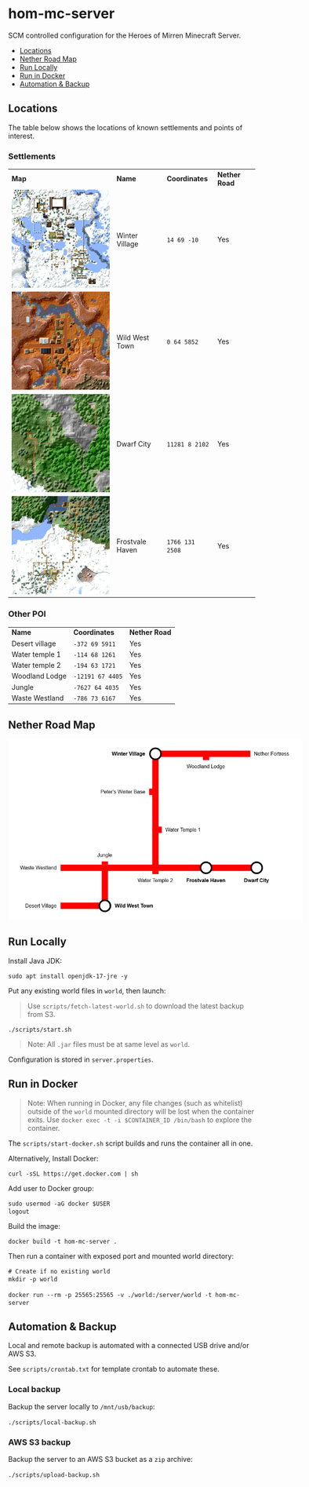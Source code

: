 # hom-mc-server

SCM controlled configuration for the Heroes of Mirren Minecraft Server.

* [Locations](#locations)
* [Nether Road Map](#nether-road-map)
* [Run Locally](#run-locally)
* [Run in Docker](#run-in-docker)
* [Automation & Backup](#automation--backup)

## Locations

The table below shows the locations of known settlements and points of interest.

### Settlements

<table>
  <tr>
    <td><b>Map</b></td>
    <td><b>Name</b></td>
    <td><b>Coordinates</b></td>
    <td><b>Nether Road</b></td>
  </tr>
  <tr>
    <td><img src="assets/images/winter-village.png" style="max-width: 200px"></img></td>
    <td>Winter Village</td>
    <td><code>14 69 -10</code></td>
    <td>Yes</td>
  </tr>
  <tr>
    <td><img src="assets/images/wild-west-town.png" style="max-width: 200px"></img></td>
    <td>Wild West Town</td>
    <td><code>0 64 5852</code></td>
    <td>Yes</td>
  </tr>
  <tr>
    <td><img src="assets/images/dwarf-city.png" style="max-width: 200px"></img></td>
    <td>Dwarf City</td>
    <td><code>11281 8 2102</code></td>
    <td>Yes</td>
  </tr>
  <tr>
    <td><img src="assets/images/frostvale-haven.png" style="max-width: 200px"></img></td>
    <td>Frostvale Haven</td>
    <td><code>1766 131 2508</code></td>
    <td>Yes</td>
  </tr>
</table>

### Other POI

<table>
  <tr>
    <td><b>Name</b></td>
    <td><b>Coordinates</b></td>
    <td><b>Nether Road</b></td>
  </tr>
  <tr>
    <td>Desert village</td>
    <td><code>-372 69 5911</code></td>
    <td>Yes</td>
  </tr>
  <tr>
    <td>Water temple 1</td>
    <td><code>-114 68 1261</code></td>
    <td>Yes</td>
  </tr>
  <tr>
    <td>Water temple 2</td>
    <td><code>-194 63 1721</code></td>
    <td>Yes</td>
  </tr>
  <tr>
    <td>Woodland Lodge</td>
    <td><code>-12191 67 4405</code></td>
    <td>Yes</td>
  </tr>
  <tr>
    <td>Jungle</td>
    <td><code>-7627 64 4035</code></td>
    <td>Yes</td>
  </tr>
  <tr>
    <td>Waste Westland</td>
    <td><code>-786 73 6167</code></td>
    <td>Yes</td>
  </tr>
</table>

## Nether Road Map

<img src="assets/images/nether-roads.drawio.png" style="max-width: 600px; margin: 0px auto"></img>

## Run Locally

Install Java JDK:

```
sudo apt install openjdk-17-jre -y 
```

Put any existing world files in `world`, then launch:

> Use `scripts/fetch-latest-world.sh` to download the latest backup from S3.

```
./scripts/start.sh
```

> Note: All `.jar` files must be at same level as `world`.

Configuration is stored in `server.properties`.

## Run in Docker

> Note: When running in Docker, any file changes (such as whitelist) outside of
> the `world` mounted directory will be lost when the container exits. Use
> `docker exec -t -i $CONTAINER_ID /bin/bash` to explore the container.

The `scripts/start-docker.sh` script builds and runs the container all in one.

Alternatively, Install Docker:

```
curl -sSL https://get.docker.com | sh
```

Add user to Docker group:
```
sudo usermod -aG docker $USER
logout
```

Build the image:

```
docker build -t hom-mc-server .
```

Then run a container with exposed port and mounted world directory:

```shell
# Create if no existing world
mkdir -p world

docker run --rm -p 25565:25565 -v ./world:/server/world -t hom-mc-server
```

## Automation & Backup

Local and remote backup is automated with a connected USB drive and/or AWS S3.

See `scripts/crontab.txt` for template crontab to automate these.

### Local backup

Backup the server locally to `/mnt/usb/backup`:

`./scripts/local-backup.sh`

### AWS S3 backup

Backup the server to an AWS S3 bucket as a `zip` archive:

`./scripts/upload-backup.sh`
